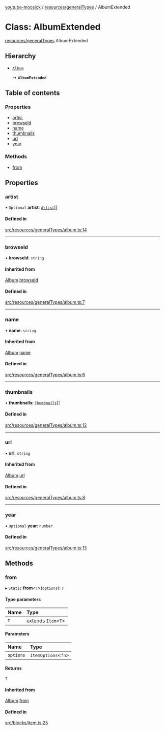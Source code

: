[youtube-moosick](../README.md) / [resources/generalTypes](../modules/resources_generalTypes.md) / AlbumExtended

# Class: AlbumExtended

[resources/generalTypes](../modules/resources_generalTypes.md).AlbumExtended

## Hierarchy

- [`Album`](resources_generalTypes.Album.md)

  ↳ **`AlbumExtended`**

## Table of contents

### Properties

- [artist](resources_generalTypes.AlbumExtended.md#artist)
- [browseId](resources_generalTypes.AlbumExtended.md#browseid)
- [name](resources_generalTypes.AlbumExtended.md#name)
- [thumbnails](resources_generalTypes.AlbumExtended.md#thumbnails)
- [url](resources_generalTypes.AlbumExtended.md#url)
- [year](resources_generalTypes.AlbumExtended.md#year)

### Methods

- [from](resources_generalTypes.AlbumExtended.md#from)

## Properties

### artist

• `Optional` **artist**: [`Artist`](resources_generalTypes.Artist.md)[]

#### Defined in

[src/resources/generalTypes/album.ts:14](https://github.com/EvasiveXkiller/youtube-moosick/blob/36b0b90/src/resources/generalTypes/album.ts#L14)

___

### browseId

• **browseId**: `string`

#### Inherited from

[Album](resources_generalTypes.Album.md).[browseId](resources_generalTypes.Album.md#browseid)

#### Defined in

[src/resources/generalTypes/album.ts:7](https://github.com/EvasiveXkiller/youtube-moosick/blob/36b0b90/src/resources/generalTypes/album.ts#L7)

___

### name

• **name**: `string`

#### Inherited from

[Album](resources_generalTypes.Album.md).[name](resources_generalTypes.Album.md#name)

#### Defined in

[src/resources/generalTypes/album.ts:6](https://github.com/EvasiveXkiller/youtube-moosick/blob/36b0b90/src/resources/generalTypes/album.ts#L6)

___

### thumbnails

• **thumbnails**: [`Thumbnails`](resources_generalTypes.Thumbnails.md)[]

#### Defined in

[src/resources/generalTypes/album.ts:12](https://github.com/EvasiveXkiller/youtube-moosick/blob/36b0b90/src/resources/generalTypes/album.ts#L12)

___

### url

• **url**: `string`

#### Inherited from

[Album](resources_generalTypes.Album.md).[url](resources_generalTypes.Album.md#url)

#### Defined in

[src/resources/generalTypes/album.ts:8](https://github.com/EvasiveXkiller/youtube-moosick/blob/36b0b90/src/resources/generalTypes/album.ts#L8)

___

### year

• `Optional` **year**: `number`

#### Defined in

[src/resources/generalTypes/album.ts:13](https://github.com/EvasiveXkiller/youtube-moosick/blob/36b0b90/src/resources/generalTypes/album.ts#L13)

## Methods

### from

▸ `Static` **from**<`T`\>(`options`): `T`

#### Type parameters

| Name | Type |
| :------ | :------ |
| `T` | extends `Item`<`T`\> |

#### Parameters

| Name | Type |
| :------ | :------ |
| `options` | `ItemOptions`<`fn`\> |

#### Returns

`T`

#### Inherited from

[Album](resources_generalTypes.Album.md).[from](resources_generalTypes.Album.md#from)

#### Defined in

[src/blocks/item.ts:25](https://github.com/EvasiveXkiller/youtube-moosick/blob/36b0b90/src/blocks/item.ts#L25)
